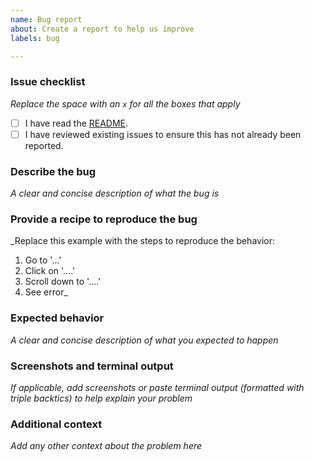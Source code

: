```yaml
---
name: Bug report
about: Create a report to help us improve
labels: bug

---
```


### Issue checklist
_Replace the space with an `x` for all the boxes that apply_

- [ ] I have read the [README](https://github.com/NOAA-GSL/shallow-water-demo/blob/develop/README.md).
- [ ] I have reviewed existing issues to ensure this has not already been reported.

### Describe the bug

_A clear and concise description of what the bug is_

### Provide a recipe to reproduce the bug

_Replace this example with the steps to reproduce the behavior:
1. Go to '...'
2. Click on '....'
3. Scroll down to '....'
4. See error_

### Expected behavior

_A clear and concise description of what you expected to happen_

### Screenshots and terminal output

_If applicable, add screenshots or paste terminal output (formatted with triple backtics) to help explain your problem_

### Additional context

_Add any other context about the problem here_